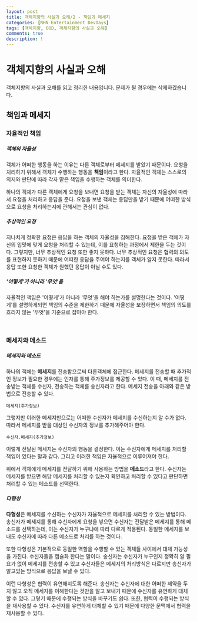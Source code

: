 ```yaml
---
layout: post
title: 객체지향의 사실과 오해/2 - 책임과 메세지
categories: [NHN Entertainment DevDays]
tags: [객체지향, OOD, 객체지향의 사실과 오해]
comments: true
description: !
---
```


# 객체지향의 사실과 오해

객체지향의 사실과 오해를 읽고 정리한 내용입니다. 문제가 될 경우에는 삭제하겠습니다.

## 책임과 메세지

### 자율적인 책임

##### 객체의 자율성

객체가 어떠한 행동을 하는 이유는 다른 객체로부터 메세지를 받았기 때문이다. 요청을 처리하기 위해서 객체가 수행하는 행동을 **책임**이라고 한다. 자율적인 객체는 스스로의 의지와 판단에 따라 각자 맡은 책임을 수행하는 객체를 의미한다. 

하나의 객체가 다른 객체에게 요청을 보내면 요청을 받는 객체는 자신의 자율성에 따라서 요청을 처리하고 응답을 준다. 요청을 보낸 객체는 응답만을 받기 때문에 어떠한 방식으로 요청을 처리하는지에 관해서는 관심이 없다. 

##### 추상적인 요청

지나치게 정확한 요청은 응답을 하는 객체의 자율성을 침해한다. 요청을 받은 객체가 자신의 입맛에 맞게 요청을 처리할 수 있는데, 이를 요청하는 과정에서 제한을 두는 것이다. 그렇지만, 너무 추상적인 요청 또한 좋지 못하다. 너무 추상적인 요청은 협력의 의도를 표현하지 못하기 때문에 어떠한 응답을 주어야 하는지를 객체가 알지 못한다. 따라서 응답 또한 요청한 객체가 원했던 응답이 아닐 수도 있다.

##### '어떻게'가 아니라 '무엇'을

자율적인 책임은 '어떻게'가 아니라 '무엇'을 해야 하는가를 설명한다는 것이다. '어떻게'를 설명하게되면 책임의 수준을 제한하기 때문에 자율성을 보장하면서 책임의 의도를 흐리지 않는 '무엇'을 기준으로 잡아야 한다.

<br>

### 메세지와 메소드

##### 메세지와 메소드

하나의 객체는 **메세지**를 전송함으로써 다른객체에 접근한다. 메세지를 전송할 때 추가적인 정보가 필요한 경우에는 인자를 통해 주가정보를 제공할 수 있다. 이 때, 메세지를 전송받는 객체를 수신자, 전송하는 객체를 송신자라고 한다. 메세지 전송을 아래와 같은 방법으로 전송할 수 있다.

```
메세지(추가정보)
```

그렇지만 이러한 메세지만으로는 어떠한 수신자가 메세지를 수신하는지 알 수가 없다. 따라서 메세지를 받을 대상인 수신자의 정보를 추가해주어야 한다.

```
수신자.메세지(추가정보)
```

이렇게 전달된 메세지는 수신자의 행동을 결정한다. 이는 수신자에게 메세지를 처리할 책임이 있다는 말과 같다. 그리고 이러한 책임은 자율적으로 이루어져야 한다.

위에서 객체에게 메세지를 전달하기 위해 사용하는 방법을 **메소드**라고 한다. 수신자는 메세지를 받으면 해당 메세지를 처리할 수 있는지 확인하고 처리할 수 있다고 판단하면 처리할 수 있는 메소드를 선택한다. 

##### 다형성 

**다형성**은 메세지를 수신하는 수신자가 자율적으로 메세지를 처리할 수 있는 방법이다. 송신자가 메세지를 통해 수신자에게 요청을 넣으면 수신자는 전달받은 메세지를 통해 메소드를 선택하는데, 이는 수신자가 누구냐에 따라 다르게 적용된다. 동일한 메세지를 보내도 수신자에 따라 다른 메소드로 처리를 하는 것이다.

또한 다형성은 기본적으로 동일한 역할을 수행할 수 있는 객체들 사이에서 대체 가능성을 가진다. 수신자들을 캡슐화 한다는 말이다. 송신자는 수신자가 누구인지 정확히 알 필요가 없이 메세지를 전송할 수 있고 수신자들은 메세지의 처리방식은 다르지만 송신자가 알고있는 방식으로 응답을 보낼 수 있다.

이런 다형성은 협력이 유연해지도록 해준다. 송신자는 수신자에 대한 어떠한 제약을 두지 않고 오직 메세지를 이해한다는 것만을 알고 보내기 때문에 수신자를 유연하게 대체할 수 있다. 그렇기 때문에 수행되는 방식을 바꾸기도 쉽다. 또한, 협력이 수행되는 방식을 재사용할 수 있다. 수신자를 유연하게 대체할 수 있기 때문에 다양한 문맥에서 협력을 재사용할 수 있다.

<br>



